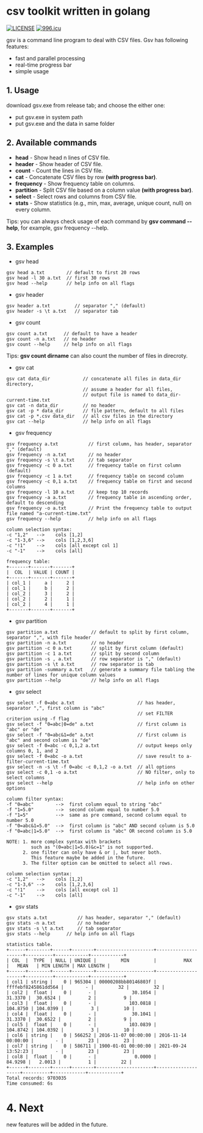 # csv toolkit written in golang
[![LICENSE](https://img.shields.io/badge/license-Anti%20996-blue.svg)](https://github.com/996icu/996.ICU/blob/master/LICENSE)
[![996.icu](https://img.shields.io/badge/link-996.icu-red.svg)](https://996.icu)

gsv is a command line program to deal with CSV files. Gsv has following features:

- fast and parallel processing
- real-time progress bar
- simple usage

## 1. Usage
download gsv.exe from release tab; and choose the either one:
- put gsv.exe in system path
- put gsv.exe and the data in same folder

## 2. Available commands
- **head** - Show head n lines of CSV file.
- **header** - Show header of CSV file.
- **count** - Count the lines in CSV file.
- **cat** - Concatenate CSV files by row **(with progress bar)**.
- **frequency** - Show frequency table on columns.
- **partition** - Split CSV file based on a column value **(with progress bar)**.
- **select** - Select rows and columns from CSV file.
- **stats** - Show statistics (e.g., min, max, average, unique count, null) on every column.

Tips: you can always check usage of each command by **gsv command --help**, 
for example, gsv frequency --help.

## 3. Examples

- gsv head
```shell
gsv head a.txt        // default to first 20 rows
gsv head -l 30 a.txt  // first 30 rows
gsv head --help       // help info on all flags
```

- gsv header 
```
gsv header a.txt         // separator "," (default)
gsv header -s \t a.txt   // separator tab
```

- gsv count
```shell
gsv count a.txt      // default to have a header
gsv count -n a.txt   // no header
gsv count --help     // help info on all flags
```
Tips: **gsv count dirname** can also count the number of files in direcroty.

- gsv cat
```shell
gsv cat data_dir            // concatenate all files in data_dir directory, 
                            // assume a header for all files,
                            // output file is named to data_dir-current-time.txt
gsv cat -n data_dir         // no header
gsv cat -p * data_dir       // file pattern, default to all files
gsv cat -p *.csv data_dir   // all csv files in the directory
gsv cat --help              // help info on all flags
```

- gsv frequency
```shell
gsv frequency a.txt           // first column, has header, separator "," (default)
gsv frequency -n a.txt        // no header
gsv frequency -s \t a.txt     // tab separator
gsv frequency -c 0 a.txt      // frequency table on first column (default)
gsv frequency -c 1 a.txt      // frequency table on second column
gsv frequency -c 0,1 a.txt    // frequency table on first and second columns
gsv frequency -l 10 a.txt     // keep top 10 records
gsv frequency -a a.txt        // frequency table in ascending order, default to descending
gsv frequency -o a.txt        // Print the frequency table to output file named "a-current-time.txt"
gsv frequency --help          // help info on all flags

column selection syntax:
-c "1,2"   -->    cols [1,2]
-c "1-3,6" -->    cols [1,2,3,6]
-c "!1"    -->    cols [all except col 1]
-c "-1"    -->    cols [all]

frequency table:
+-------+-------+-------+
|  COL  | VALUE | COUNT |
+-------+-------+-------+
| col_1 |     a |     2 |
| col_1 |     b |     2 |
| col_2 |     3 |     2 |
| col_2 |     2 |     1 |
| col_2 |     4 |     1 |
+-------+-------+-------+
```

- gsv partition
```shell
gsv partition a.txt            // default to split by first column, separator ",", with file header
gsv partition -n a.txt         // no header
gsv partition -c 0 a.txt       // split by first column (default)
gsv partition -c 1 a.txt       // split by second column
gsv partition -s , a.txt       // row separator is "," (default) 
gsv partition -s \t a.txt      // row separator is tab
gsv partition -summary a.txt   // generate a summary file tabling the number of lines for unique column values
gsv partition --help           // help info on all flags
```

- gsv select
```shell
gsv select -f 0=abc a.txt                       // has header, separator ",", first column is "abc"
                                                // set FILTER criterion using -f flag
gsv select -f "0=abc|0=de" a.txt                // first column is "abc" or "de"
gsv select -f "0=abc&1=de" a.txt                // first column is "abc" and second column is "de"
gsv select -f 0=abc -c 0,1,2 a.txt              // output keeps only columns 0, 1, and 2
gsv select -f 0=abc -o a.txt                    // save result to a-filter-current-time.txt
gsv select -n -s \t -f 0=abc -c 0,1,2 -o a.txt  // all options
gsv select -c 0,1 -o a.txt                      // NO filter, only to select columns
gsv select --help                               // help info on other options
	
column filter syntax:
-f "0=abc"        -->  first column equal to string "abc"
-f "1=5.0"        -->  second column equal to number 5.0
-f "1=5"          -->  same as pre command, second column equal to number 5.0
-f "0=abc&1=5.0"  -->  first column is "abc" AND second column is 5.0
-f "0=abc|1=5.0"  -->  first column is "abc" OR second column is 5.0

NOTE: 1. more complex syntax with brackets 
	     such as "(0=abc|1=5.0)&c=1" is not supported.
      2. one filter can only have & or |, but never both. 
	     This feature maybe be added in the future.
      3. The filter option can be omitted to select all rows.
	     
column selection syntax:
-c "1,2"   -->    cols [1,2]
-c "1-3,6" -->    cols [1,2,3,6]
-c "!1"    -->    cols [all except col 1]
-c "-1"    -->    cols [all]
```

- gsv stats
```shell
gsv stats a.txt           // has header, separator "," (default)
gsv stats -n a.txt        // no header
gsv stats -s \t a.txt     // tab separator
gsv stats --help      // help info on all flags

statistics table.
+------+--------+------+--------+---------------------+---------------------+----------+------------+------------+
| COL  |  TYPE  | NULL | UNIQUE |         MIN         |          MAX        |   MEAN   | MIN LENGTH | MAX LENGTH |
+------+--------+------+--------+---------------------+---------------------+----------+------------+------------+
| col1 | string |    0 | 965304 | 00000208bb80146803f | ffffebf8245861dd564 |        - |         32 |         32 |
| col2 |  float |    0 |      - |             30.1054 |             31.3370 |  30.6524 |          2 |          9 |
| col3 |  float |    0 |      - |            103.0818 |            104.8750 | 104.0399 |          3 |         10 |
| col4 |  float |    0 |      - |             30.1041 |             31.3370 |  30.6522 |          2 |          9 |
| col5 |  float |    0 |      - |            103.0839 |            104.8742 | 104.0392 |          3 |         10 |
| col6 | string |    0 | 566252 | 2016-11-07 00:00:00 | 2016-11-14 00:00:00 |        - |         23 |         23 |
| col7 | string |    0 | 586711 | 1900-01-01 00:00:00 | 2021-09-24 13:52:23 |        - |         23 |         23 |
| col8 |  float |    0 |      - |              0.0000 |             84.9298 |   2.0013 |          1 |         22 |
+------+--------+------+--------+---------------------+--------------- -----+----------+------------+------------+
Total records: 9703035
Time consumed: 6s
```

# 4. Next
new features will be added in the future.
